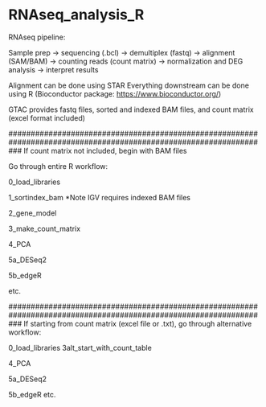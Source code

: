 # RNAseq_analysis_R

RNAseq pipeline:

Sample prep -> sequencing (.bcl) -> demultiplex (fastq) -> alignment 
(SAM/BAM) -> counting reads (count matrix) -> 
normalization and DEG analysis -> interpret results


Alignment can be done using STAR
Everything downstream can be done using R (Bioconductor package: https://www.bioconductor.org/)


GTAC provides fastq files, sorted and indexed BAM files, and count 
matrix  (excel format included)



###################################################################################################################
If count matrix not included, begin with BAM files

Go through entire R workflow:


0_load_libraries

1_sortindex_bam          *Note IGV requires indexed BAM files


2_gene_model

3_make_count_matrix

4_PCA

5a_DESeq2

5b_edgeR

etc.



###################################################################################################################
If starting from count matrix (excel file or .txt), 
go through 
alternative workflow:



0_load_libraries 
3alt_start_with_count_table

4_PCA 

5a_DESeq2 

5b_edgeR 
etc.
